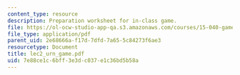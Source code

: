 ```yaml
---
content_type: resource
description: Preparation worksheet for in-class game.
file: https://ol-ocw-studio-app-qa.s3.amazonaws.com/courses/15-040-game-theory-for-managers-spring-2004/7e88ce1c6bff3e3dc037e1c36bd5b58a_lec2_urn_game.pdf
file_type: application/pdf
parent_uid: 2e68666a-f17d-7dfd-7a65-5c84273f6ae3
resourcetype: Document
title: lec2_urn_game.pdf
uid: 7e88ce1c-6bff-3e3d-c037-e1c36bd5b58a
---
```

